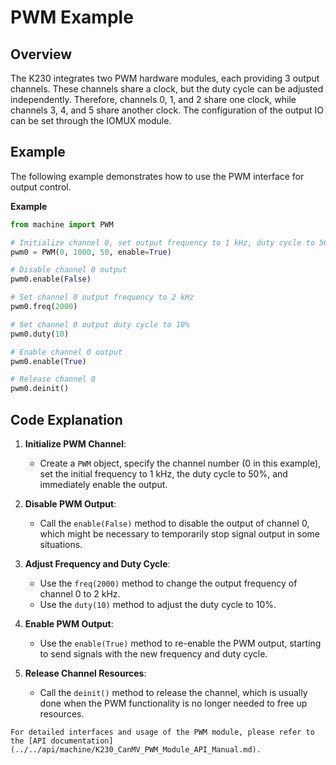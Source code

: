 # PWM Example

## Overview

The K230 integrates two PWM hardware modules, each providing 3 output channels. These channels share a clock, but the duty cycle can be adjusted independently. Therefore, channels 0, 1, and 2 share one clock, while channels 3, 4, and 5 share another clock. The configuration of the output IO can be set through the IOMUX module.

## Example

The following example demonstrates how to use the PWM interface for output control.

**Example**

```python
from machine import PWM

# Initialize channel 0, set output frequency to 1 kHz, duty cycle to 50%, and enable it
pwm0 = PWM(0, 1000, 50, enable=True)

# Disable channel 0 output
pwm0.enable(False)

# Set channel 0 output frequency to 2 kHz
pwm0.freq(2000)

# Set channel 0 output duty cycle to 10%
pwm0.duty(10)

# Enable channel 0 output
pwm0.enable(True)

# Release channel 0
pwm0.deinit()
```

## Code Explanation

1. **Initialize PWM Channel**:
   - Create a `PWM` object, specify the channel number (0 in this example), set the initial frequency to 1 kHz, the duty cycle to 50%, and immediately enable the output.

1. **Disable PWM Output**:
   - Call the `enable(False)` method to disable the output of channel 0, which might be necessary to temporarily stop signal output in some situations.

1. **Adjust Frequency and Duty Cycle**:
   - Use the `freq(2000)` method to change the output frequency of channel 0 to 2 kHz.
   - Use the `duty(10)` method to adjust the duty cycle to 10%.

1. **Enable PWM Output**:
   - Use the `enable(True)` method to re-enable the PWM output, starting to send signals with the new frequency and duty cycle.

1. **Release Channel Resources**:
   - Call the `deinit()` method to release the channel, which is usually done when the PWM functionality is no longer needed to free up resources.

```{admonition} Tip
For detailed interfaces and usage of the PWM module, please refer to the [API documentation](../../api/machine/K230_CanMV_PWM_Module_API_Manual.md).
```
